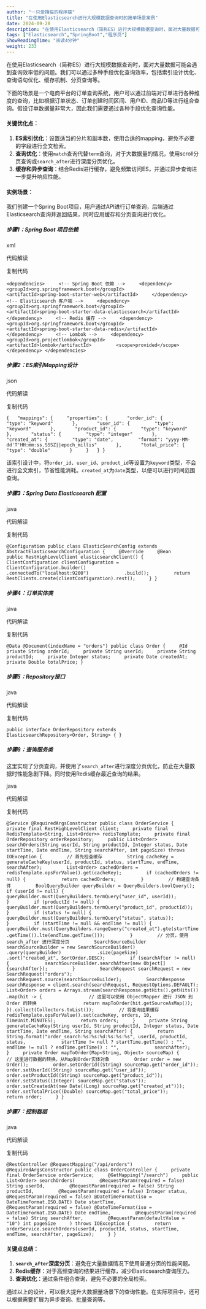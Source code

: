 ```yaml
---
author: "一只爱撸猫的程序猿"
title: "在使用Elasticsearch进行大规模数据查询时的简单场景案例"
date: 2024-09-28
description: "在使用Elasticsearch（简称ES）进行大规模数据查询时，面对大量数据可能会遇到查询效率低的问题。我们可以通过多种手段优化查询效率，包括索引设计优化、查询语句优化、缓存机制、分页查询等。"
tags: ["Elasticsearch","SpringBoot","程序员"]
ShowReadingTime: "阅读4分钟"
weight: 233
---
```

在使用Elasticsearch（简称ES）进行大规模数据查询时，面对大量数据可能会遇到查询效率低的问题。我们可以通过多种手段优化查询效率，包括索引设计优化、查询语句优化、缓存机制、分页查询等。

下面的场景是一个电商平台的订单查询系统，用户可以通过前端对订单进行各种维度的查询，比如根据订单状态、订单创建时间区间、用户ID、商品ID等进行组合查询。假设订单数据量非常大，因此我们需要通过各种手段优化查询性能。

#### 关键优化点：

1.  **ES索引优化**：设置适当的分片和副本数，使用合适的mapping，避免不必要的字段进行全文检索。
2.  **查询优化**：使用`match`查询代替`term`查询，对于大数据量的情况，使用scroll分页查询或`search_after`进行深度分页优化。
3.  **缓存和异步查询**：结合Redis进行缓存，避免频繁访问ES，并通过异步查询进一步提升响应性能。

#### 实例场景：

我们创建一个Spring Boot项目，用户通过API进行订单查询，后端通过Elasticsearch查询并返回结果，同时应用缓存和分页查询进行优化。

##### 步骤1：Spring Boot 项目依赖

xml

 代码解读

复制代码

`<dependencies>     <!-- Spring Boot 依赖 -->     <dependency>         <groupId>org.springframework.boot</groupId>         <artifactId>spring-boot-starter-web</artifactId>     </dependency>     <!-- Elasticsearch 客户端 -->     <dependency>         <groupId>org.springframework.boot</groupId>         <artifactId>spring-boot-starter-data-elasticsearch</artifactId>     </dependency>     <!-- Redis 缓存 -->     <dependency>         <groupId>org.springframework.boot</groupId>         <artifactId>spring-boot-starter-data-redis</artifactId>     </dependency>     <!-- Lombok -->     <dependency>         <groupId>org.projectlombok</groupId>         <artifactId>lombok</artifactId>         <scope>provided</scope>     </dependency> </dependencies>`

##### 步骤2：ES索引Mapping设计

json

 代码解读

复制代码

`{   "mappings": {     "properties": {       "order_id": {         "type": "keyword"       },       "user_id": {         "type": "keyword"       },       "product_id": {         "type": "keyword"       },       "status": {         "type": "integer"       },       "created_at": {         "type": "date",         "format": "yyyy-MM-dd'T'HH:mm:ss.SSSZ||epoch_millis"       },       "total_price": {         "type": "double"       }     }   } }`

该索引设计中，将`order_id`、`user_id`、`product_id`等设置为`keyword`类型，不会进行全文索引，节省性能消耗。`created_at`为`date`类型，以便可以进行时间范围查询。

##### 步骤3：Spring Data Elasticsearch 配置

java

 代码解读

复制代码

`@Configuration public class ElasticSearchConfig extends AbstractElasticsearchConfiguration {     @Override     @Bean     public RestHighLevelClient elasticsearchClient() {         ClientConfiguration clientConfiguration = ClientConfiguration.builder()             .connectedTo("localhost:9200")             .build();         return RestClients.create(clientConfiguration).rest();     } }`

##### 步骤4：订单实体类

java

 代码解读

复制代码

`@Data @Document(indexName = "orders") public class Order {     @Id     private String orderId;     private String userId;     private String productId;     private Integer status;     private Date createdAt;     private Double totalPrice; }`

##### 步骤5：Repository接口

java

 代码解读

复制代码

`public interface OrderRepository extends ElasticsearchRepository<Order, String> { }`

##### 步骤6：查询服务类

这里实现了分页查询，并使用了`search_after`进行深度分页优化，防止在大量数据时性能急剧下降。同时使用Redis缓存最近查询的结果。

java

 代码解读

复制代码

`@Service @RequiredArgsConstructor public class OrderService {     private final RestHighLevelClient client;     private final RedisTemplate<String, List<Order>> redisTemplate;     private final OrderRepository orderRepository;     public List<Order> searchOrders(String userId, String productId, Integer status, Date startTime, Date endTime, String searchAfter, int pageSize) throws IOException {         // 首先检查缓存         String cacheKey = generateCacheKey(userId, productId, status, startTime, endTime, searchAfter);         List<Order> cachedOrders = redisTemplate.opsForValue().get(cacheKey);         if (cachedOrders != null) {             return cachedOrders;         }         // 构建查询条件         BoolQueryBuilder queryBuilder = QueryBuilders.boolQuery();         if (userId != null) {             queryBuilder.must(QueryBuilders.termQuery("user_id", userId));         }         if (productId != null) {             queryBuilder.must(QueryBuilders.termQuery("product_id", productId));         }         if (status != null) {             queryBuilder.must(QueryBuilders.termQuery("status", status));         }         if (startTime != null && endTime != null) {             queryBuilder.must(QueryBuilders.rangeQuery("created_at").gte(startTime.getTime()).lte(endTime.getTime()));         }         // 分页，使用 search_after 进行深度分页         SearchSourceBuilder searchSourceBuilder = new SearchSourceBuilder()             .query(queryBuilder)             .size(pageSize)             .sort("created_at", SortOrder.DESC);         if (searchAfter != null) {             searchSourceBuilder.searchAfter(new Object[]{searchAfter});         }         SearchRequest searchRequest = new SearchRequest("orders");         searchRequest.source(searchSourceBuilder);         SearchResponse searchResponse = client.search(searchRequest, RequestOptions.DEFAULT);         List<Order> orders = Arrays.stream(searchResponse.getHits().getHits())             .map(hit -> {                 // 这里可以使用 ObjectMapper 进行 JSON 到 Order 的转换                 return mapToOrder(hit.getSourceAsMap());             }).collect(Collectors.toList());         // 将查询结果缓存         redisTemplate.opsForValue().set(cacheKey, orders, 10, TimeUnit.MINUTES);         return orders;     }     private String generateCacheKey(String userId, String productId, Integer status, Date startTime, Date endTime, String searchAfter) {         return String.format("order_search:%s:%s:%d:%s:%s:%s", userId, productId, status,             startTime != null ? startTime.getTime() : "",             endTime != null ? endTime.getTime() : "",             searchAfter);     }     private Order mapToOrder(Map<String, Object> sourceMap) {         // 这里进行数据的转换，从Map到Order实体对象         Order order = new Order();         order.setOrderId((String) sourceMap.get("order_id"));         order.setUserId((String) sourceMap.get("user_id"));         order.setProductId((String) sourceMap.get("product_id"));         order.setStatus((Integer) sourceMap.get("status"));         order.setCreatedAt(new Date((Long) sourceMap.get("created_at")));         order.setTotalPrice((Double) sourceMap.get("total_price"));         return order;     } }`

##### 步骤7：控制器层

java

 代码解读

复制代码

`@RestController @RequestMapping("/api/orders") @RequiredArgsConstructor public class OrderController {     private final OrderService orderService;     @GetMapping("/search")     public List<Order> searchOrders(         @RequestParam(required = false) String userId,         @RequestParam(required = false) String productId,         @RequestParam(required = false) Integer status,         @RequestParam(required = false) @DateTimeFormat(iso = DateTimeFormat.ISO.DATE) Date startTime,         @RequestParam(required = false) @DateTimeFormat(iso = DateTimeFormat.ISO.DATE) Date endTime,         @RequestParam(required = false) String searchAfter,         @RequestParam(defaultValue = "10") int pageSize     ) throws IOException {         return orderService.searchOrders(userId, productId, status, startTime, endTime, searchAfter, pageSize);     } }`

#### 关键点总结：

1.  **`search_after`深度分页**：避免在大量数据情况下使用普通分页的性能问题。
2.  **Redis缓存**：对于高频查询的结果进行缓存，减少Elasticsearch查询压力。
3.  **查询优化**：通过条件组合查询，避免不必要的全局检索。

通过以上的设计，可以极大提升大数据量场景下的查询性能。在实际项目中，还可以根据需要扩展为异步查询、批量查询等。